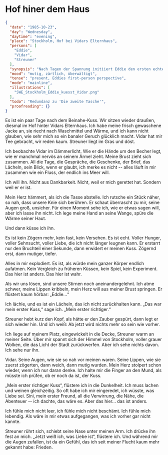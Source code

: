# Hof hiner dem Haus

```json
{
  "date": "1985-10-23",
  "day": "Wednesday",
  "daytime": "evening",
  "place": "Stockholm, Hof bei Vidars Elternhaus",
  "persons": [
    "Eddie",
    "Vidar",
    "Streuner"
  ],
  "synopsis": "Nach Tagen der Spannung initiiert Eddie den ersten echten Kuss.",
  "mood": "mutig, zärtlich, überwältigt",
  "tense": "present, Eddies first-person perspective",
  "mode": "mainline",
  "illustrations": [
    "SWE_Stockholm_Eddie_kuesst_Vidar.png"
  ],
  "todo": "Redundanz zu 'Die zweite Tasche'",
  "proofreading": {}
}
```

Es ist ein paar Tage nach dem Beinahe-Kuss. Wir sitzen wieder draußen, diesmal
im Hof hinter Vidars Elternhaus. Ich habe meine frisch gewaschene Jacke an, sie
riecht nach Waschmittel und Wärme, und ich kann nicht glauben, wie sehr mich so
ein banaler Geruch glücklich macht. Vidar hat mir Tee gebracht, wir reden kaum.
Streuner liegt im Gras und döst.

Ich beobachte Vidar im Dämmerlicht. Wie er die Hände um den Becher legt, wie er
manchmal nervös an seinem Ärmel zieht. Meine Brust zieht sich zusammen. All die
Tage, die Gespräche, die Geschenke, der Brief, das Lächeln, sein Blick, wenn er
glaubt, ich merke es nicht -- alles läuft in mir zusammen wie ein Fluss, der
endlich ins Meer will.

Ich will ihn. Nicht aus Dankbarkeit. Nicht, weil er mich gerettet hat. Sondern
weil er er ist.

Mein Herz hämmert, als ich die Tasse abstelle. Ich rutsche ein Stück näher, so
nah, dass unsere Knie sich berühren. Er schaut überrascht zu mir, seine Augen
groß, unsicher. Für einen Moment sehe ich, wie er etwas sagen will, aber ich
lasse ihn nicht. Ich lege meine Hand an seine Wange, spüre die Wärme seiner
Haut.

Und dann küsse ich ihn.

Es ist kein Zögern mehr, kein fast, kein Versehen. Es ist echt. Voller Hunger,
voller Sehnsucht, voller Liebe, die ich nicht länger leugnen kann. Er erstarrt
nur den Bruchteil einer Sekunde, dann erwidert er meinen Kuss. Zögernd erst,
dann mutiger, tiefer.

Alles in mir explodiert. Es ist, als würde mein ganzer Körper endlich aufatmen.
Kein Vergleich zu früheren Küssen, kein Spiel, kein Experiment. Das hier ist
anders. Das hier ist wahr.

Als wir uns lösen, sind unsere Stirnen noch aneinandergelehnt. Ich atme schwer,
meine Lippen kribbeln, mein Herz will aus meiner Brust springen. Er flüstert
kaum hörbar: „Eddie…“

Ich lächle, und es ist ein Lächeln, das ich nicht zurückhalten kann. „Das war
mein erster Kuss,“ sage ich. „Mein erster richtiger.“

Streuner hebt kurz den Kopf, als hätte er den Zauber gespürt, dann legt er sich
wieder hin. Und ich weiß: Ab jetzt wird nichts mehr so sein wie vorher.

Ich liege auf meinem Platz, eingewickelt in die Decke, Streuner warm an meiner
Seite. Über mir spannt sich der Himmel von Stockholm, voller grauer Wolken, die
das Licht der Stadt zurückwerfen. Aber ich sehe nichts davon. Ich sehe nur ihn.

Vidar. Seine Augen, wie sie so nah vor meinen waren. Seine Lippen, wie sie
zuerst zögerten, dann weich, dann mutig wurden. Mein Herz stolpert schon wieder,
wenn ich nur daran denke. Ich halte mir die Finger an den Mund, als müsste ich
prüfen, ob er noch da ist, der Kuss.

„Mein erster richtiger Kuss“, flüstere ich in die Dunkelheit. Ich muss lachen
und weinen gleichzeitig. So oft habe ich mir eingeredet, ich wüsste, was Liebe
sei. Sini, mein erster Freund, all die Verwirrung, die Nähe, die Abenteuer --
ich dachte, das wäre es. Aber das hier… das ist anders.

Ich fühle mich nicht leer, ich fühle mich nicht beschämt. Ich fühle mich
lebendig. Als wäre in mir etwas aufgegangen, was ich vorher gar nicht kannte.

Streuner rührt sich, schiebt seine Nase unter meinen Arm. Ich drücke ihn fest an
mich. „Jetzt weiß ich, was Liebe ist“, flüstere ich. Und während mir die Augen
zufallen, ist da ein Gefühl, das ich seit meiner Flucht kaum mehr gekannt habe:
Frieden.
